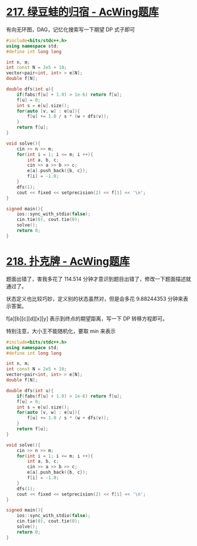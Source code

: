 # [217. 绿豆蛙的归宿 - AcWing题库](https://www.acwing.com/problem/content/219/)

有向无环图，DAG，记忆化搜索写一下期望 DP 式子即可

```cpp
#include<bits/stdc++.h>
using namespace std;
#define int long long

int n, m;
int const N = 2e5 + 10;
vector<pair<int, int> > e[N];
double f[N];

double dfs(int u){
    if(fabs(f[u] + 1.0) > 1e-6) return f[u];
    f[u] = 0;
    int s = e[u].size();
    for(auto [v, w] : e[u]){
        f[u] += 1.0 / s * (w + dfs(v));
    }
    return f[u];
}

void solve(){
    cin >> n >> m;
    for(int i = 1; i <= m; i ++){
        int a, b, c;
        cin >> a >> b >> c;
        e[a].push_back({b, c});
        f[i] = -1.0;
    }
    dfs(1);
    cout << fixed << setprecision(2) << f[1] << '\n';
}

signed main(){
    ios::sync_with_stdio(false);
    cin.tie(0), cout.tie(0); 
    solve();
    return 0;
}
```

# [218. 扑克牌 - AcWing题库](https://www.acwing.com/problem/content/220/)

题面出错了，害我多花了 114.514 分钟才意识到题目出错了，修改一下题面描述就通过了。

状态定义也比较巧妙，定义别的状态虽然对，但是会多花 9.88244353 分钟来表示答案。

f[a][b][c][d][x][y] 表示到终点的期望距离，写一下 DP 转移方程即可。

特别注意，大小王不能随机化，要取 min 来表示

```cpp
#include<bits/stdc++.h>
using namespace std;
#define int long long

int n, m;
int const N = 2e5 + 10;
vector<pair<int, int> > e[N];
double f[N];

double dfs(int u){
    if(fabs(f[u] + 1.0) > 1e-6) return f[u];
    f[u] = 0;
    int s = e[u].size();
    for(auto [v, w] : e[u]){
        f[u] += 1.0 / s * (w + dfs(v));
    }
    return f[u];
}

void solve(){
    cin >> n >> m;
    for(int i = 1; i <= m; i ++){
        int a, b, c;
        cin >> a >> b >> c;
        e[a].push_back({b, c});
        f[i] = -1.0;
    }
    dfs(1);
    cout << fixed << setprecision(2) << f[1] << '\n';
}

signed main(){
    ios::sync_with_stdio(false);
    cin.tie(0), cout.tie(0); 
    solve();
    return 0;
}
```
